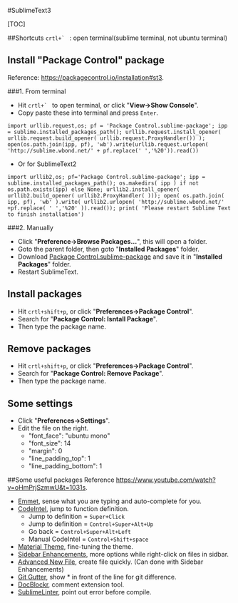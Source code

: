 #SublimeText3

[TOC]

##Shortcuts
``crtl+` `` : open terminal(sublime terminal, not ubuntu terminal)

## Install "Package Control" package
Reference: https://packagecontrol.io/installation#st3.

###1. From terminal
- Hit ``crtl+` `` to open terminal, or click "**View->Show Console**".
- Copy paste these into terminal and press ``Enter``.
```
import urllib.request,os; pf = 'Package Control.sublime-package'; ipp = sublime.installed_packages_path(); urllib.request.install_opener( urllib.request.build_opener( urllib.request.ProxyHandler()) ); open(os.path.join(ipp, pf), 'wb').write(urllib.request.urlopen( 'http://sublime.wbond.net/' + pf.replace(' ','%20')).read())
```

- Or for SublimeText2
```
import urllib2,os; pf='Package Control.sublime-package'; ipp = sublime.installed_packages_path(); os.makedirs( ipp ) if not os.path.exists(ipp) else None; urllib2.install_opener( urllib2.build_opener( urllib2.ProxyHandler( ))); open( os.path.join( ipp, pf), 'wb' ).write( urllib2.urlopen( 'http://sublime.wbond.net/' +pf.replace( ' ','%20' )).read()); print( 'Please restart Sublime Text to finish installation')
```

###2. Manually
- Click "**Preference->Browse Packages...**", this will open a folder.
- Goto the parent folder, then goto "**Installed Packages**" folder.
- Download [Package Control.sublime-package](https://packagecontrol.io/Package%20Control.sublime-package) and save it in "**Installed Packages**" folder.
- Restart SublimeText.

## Install packages
- Hit ``crtl+shift+p``, or click "**Preferences->Package Control**".
- Search for "**Package Control: Isntall Package**".
- Then type the package name.

## Remove packages
- Hit ``crtl+shift+p``, or click "**Preferences->Package Control**".
- Search for "**Package Control: Remove Package**".
- Then type the package name.

## Some settings
- Click "**Preferences->Settings**".
- Edit the file on the right.
	* "font_face": "ubuntu mono"
    * "font_size": 14
    * "margin": 0
    * "line_padding_top": 1
    * "line_padding_bottom": 1

##Some useful packages
Reference https://www.youtube.com/watch?v=oHmPrjSzmwU&t=1031s.

- [Emmet](https://packagecontrol.io/packages/Emmet), sense what you are typing and auto-complete for you.
- [CodeIntel](https://packagecontrol.io/packages/SublimeCodeIntel), jump to function definition.
	* Jump to definition = ``Super+Click``
    * Jump to definition = ``Control+Super+Alt+Up``
    * Go back = ``Control+Super+Alt+Left``
    * Manual CodeIntel = ``Control+Shift+space``
- [Material Theme](https://packagecontrol.io/packages/Material%20Theme), fine-tuning the theme.
- [Sidebar Enhancements](https://packagecontrol.io/packages/SideBarEnhancements), more options while right-click on files in sidbar.
- [Advanced New File](https://packagecontrol.io/packages/AdvancedNewFile), create file quickly. (Can done with Sidebar Enhancements)
- [Git Gutter](https://packagecontrol.io/packages/GitGutter), show * in front of the line for git difference.
- [DocBlockr](https://packagecontrol.io/packages/DocBlockr), comment extension tool.
- [SublimeLinter](https://packagecontrol.io/packages/SublimeLinter), point out error before compile.

<meta http-equiv="refresh" content="1">